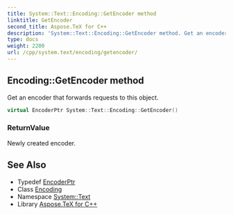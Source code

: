 ```yaml
---
title: System::Text::Encoding::GetEncoder method
linktitle: GetEncoder
second_title: Aspose.TeX for C++
description: 'System::Text::Encoding::GetEncoder method. Get an encoder that forwards requests to this object in C++.'
type: docs
weight: 2200
url: /cpp/system.text/encoding/getencoder/
---
```

## Encoding::GetEncoder method


Get an encoder that forwards requests to this object.

```cpp
virtual EncoderPtr System::Text::Encoding::GetEncoder()
```


### ReturnValue

Newly created encoder.

## See Also

* Typedef [EncoderPtr](../../../system/encoderptr/)
* Class [Encoding](../)
* Namespace [System::Text](../../)
* Library [Aspose.TeX for C++](../../../)
